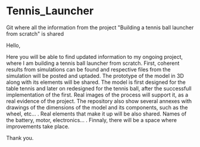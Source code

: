 # Tennis_Launcher
Git where all the information from the project "Building a tennis ball launcher from scratch" is shared


Hello,

Here you will be able to find updated information to my ongoing project, where I am building a tennis ball launcher from scratch. 
First, coherent results from simulations can be found and respective files from the simulation will be posted and uptaded. 
The prototype of the model in 3D along with its elements will be shared. The model is first designed for the table tennis and later on redesigned for the tennis ball, after the successfull implementation of the first. 
Real images of the process will support it, as a real evidence of the project. 
The repository also show several annexes with drawings of the dimensions of the model and its components, such as the wheel, etc... .
Real elements that make it up will be also shared. Names of the battery, motor, electronics... .
Finnaly, there will be a space where improvements take place.

Thank you.

